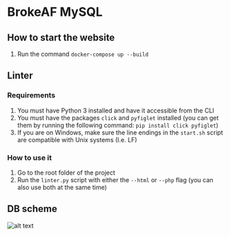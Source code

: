 # BrokeAF MySQL

## How to start the website

1. Run the command `docker-compose up --build`

## Linter

### Requirements

1. You must have Python 3 installed and have it accessible from the CLI
2. You must have the packages `click` and `pyfiglet` installed (you can get them by running the following command: `pip install click pyfiglet`)
3. If you are on Windows, make sure the line endings in the `start.sh` script are compatible with Unix systems (I.e. LF)

### How to use it

1. Go to the root folder of the project
2. Run the `linter.py` script with either the `--html` or `--php` flag (you can also use both at the same time)

## DB scheme

![alt text](https://bitbucket.org/FrancoRighetti/brokeaf/raw/c401b20eea43cb1d74165b2ec755b16fdd1e619a/img/BrokeAF.png)

